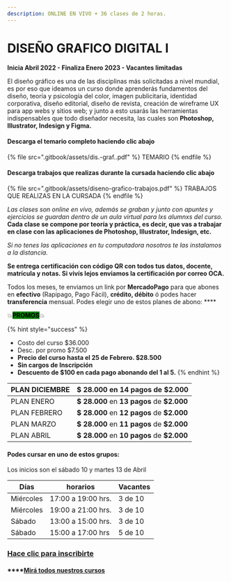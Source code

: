 ```yaml
---
description: ONLINE EN VIVO + 36 clases de 2 horas.
---
```


# DISEÑO GRAFICO DIGITAL I

**Inicia Abril 2022 - Finaliza Enero 2023 - Vacantes limitadas**

El diseño gráfico es una de las disciplinas más solicitadas a nivel mundial, es por eso que ideamos un curso donde aprenderás fundamentos del diseño, teoría y psicología del color, imagen publicitaria, identidad corporativa, diseño editorial, diseño de revista, creación de wireframe UX para app webs y sitios web; y junto a esto usarás las herramientas indispensables que todo diseñador necesita, las cuales son **Photoshop, Illustrator, Indesign y Figma.**

#### Descarga el temario completo haciendo clic abajo

{% file src=".gitbook/assets/dis.-graf..pdf" %}
TEMARIO
{% endfile %}

#### Descarga trabajos que realizas durante la cursada haciendo clic abajo

{% file src=".gitbook/assets/diseno-grafico-trabajos.pdf" %}
TRABAJOS QUE REALIZAS EN LA CURSADA
{% endfile %}

_Las clases son online en vivo, además se graban y  junto con apuntes y ejercicios se guardan dentro de un aula virtual para lxs alumnxs del curso._ **Cada clase se compone por teoría y práctica, es decir, que vas a trabajar en clase con las aplicaciones de Photoshop, Illustrator, Indesign, etc.**&#x20;

_Si no tenes las aplicaciones en tu computadora nosotros te las instalamos a la distancia._

**Se entrega certificación con código QR con todos tus datos, docente, matrícula y notas. Si vivís lejos enviamos la certificación por correo OCA.**&#x20;

Todos los meses, te enviamos un link por **MercadoPago** para que abones en **efectivo** (Rapipago, Pago Fácil), **crédito, débito** ó podes hacer **transferencia** mensual. Podes elegir uno de estos planes de abono: ****&#x20;

💥<mark style="background-color:green;">**PROMOS**</mark>💥&#x20;

{% hint style="success" %}
* Costo del curso $36.000
* Desc. por promo $7.500
* **Precio del curso hasta el 25 de Febrero. $28.500**
* **Sin cargos de Inscripción**
* **Descuento de $100 en cada pago abonando del 1 al 5.**&#x20;
{% endhint %}

| PLAN DICIEMBRE | **$ 28.000** en **14 pagos** de **$2.000**  |
| -------------- | ------------------------------------------- |
| PLAN ENERO     | **$ 28.000** en **13 pagos** de **$2.000**  |
| PLAN FEBRERO   | **$ 28.000** en **12 pagos** de **$2.000**  |
| PLAN MARZO     | **$ 28.000** en **11 pagos** de **$2.000**  |
| PLAN ABRIL     | **$ 28.000** en **10 pagos** de **$2.000**  |

#### Podes cursar en uno de estos grupos:

Los inicios son el sábado 10 y martes 13 de Abril

| Días      | horarios           | Vacantes |
| --------- | ------------------ | -------- |
| Miércoles | 17:00 a 19:00 hrs. | 3 de 10  |
| Miércoles | 19:00 a 21:00 hrs. | 3 de 10  |
| Sábado    | 13:00 a 15:00 hrs. | 3 de 10  |
| Sábado    | 15:00 a 17:00 hrs  | 5 de 10  |

### [Hace clic para inscribirte](http://wa.me/5491164622877?text=Me%20interesa%20el%20curso%20de%20Dise%C3%B1o%20Grafico)

#### ****[**M**irá todos nuestros cursos](./)

####

####

